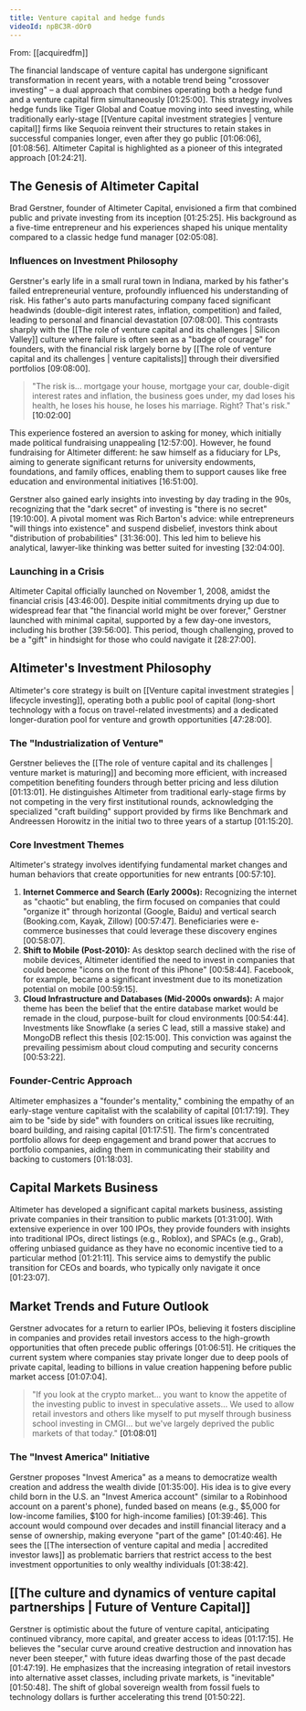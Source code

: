 ```yaml
---
title: Venture capital and hedge funds
videoId: npBC3R-dOr0
---
```


From: [[acquiredfm]] <br/> 

The financial landscape of venture capital has undergone significant transformation in recent years, with a notable trend being "crossover investing" – a dual approach that combines operating both a hedge fund and a venture capital firm simultaneously <a class="yt-timestamp" data-t="01:25:00">[01:25:00]</a>. This strategy involves hedge funds like Tiger Global and Coatue moving into seed investing, while traditionally early-stage [[Venture capital investment strategies | venture capital]] firms like Sequoia reinvent their structures to retain stakes in successful companies longer, even after they go public <a class="yt-timestamp" data-t="01:06:06">[01:06:06]</a>, <a class="yt-timestamp" data-t="01:08:56">[01:08:56]</a>. Altimeter Capital is highlighted as a pioneer of this integrated approach <a class="yt-timestamp" data-t="01:24:21">[01:24:21]</a>.

## The Genesis of Altimeter Capital

Brad Gerstner, founder of Altimeter Capital, envisioned a firm that combined public and private investing from its inception <a class="yt-timestamp" data-t="01:25:25">[01:25:25]</a>. His background as a five-time entrepreneur and his experiences shaped his unique mentality compared to a classic hedge fund manager <a class="yt-timestamp" data-t="02:05:08">[02:05:08]</a>.

### Influences on Investment Philosophy
Gerstner's early life in a small rural town in Indiana, marked by his father's failed entrepreneurial venture, profoundly influenced his understanding of risk. His father's auto parts manufacturing company faced significant headwinds (double-digit interest rates, inflation, competition) and failed, leading to personal and financial devastation <a class="yt-timestamp" data-t="07:08:00">[07:08:00]</a>. This contrasts sharply with the [[The role of venture capital and its challenges | Silicon Valley]] culture where failure is often seen as a "badge of courage" for founders, with the financial risk largely borne by [[The role of venture capital and its challenges | venture capitalists]] through their diversified portfolios <a class="yt-timestamp" data-t="09:08:00">[09:08:00]</a>.

> "The risk is... mortgage your house, mortgage your car, double-digit interest rates and inflation, the business goes under, my dad loses his health, he loses his house, he loses his marriage. Right? That's risk." <a class="yt-timestamp" data-t="10:02:00">[10:02:00]</a>

This experience fostered an aversion to asking for money, which initially made political fundraising unappealing <a class="yt-timestamp" data-t="12:57:00">[12:57:00]</a>. However, he found fundraising for Altimeter different: he saw himself as a fiduciary for LPs, aiming to generate significant returns for university endowments, foundations, and family offices, enabling them to support causes like free education and environmental initiatives <a class="yt-timestamp" data-t="16:51:00">[16:51:00]</a>.

Gerstner also gained early insights into investing by day trading in the 90s, recognizing that the "dark secret" of investing is "there is no secret" <a class="yt-timestamp" data-t="19:10:00">[19:10:00]</a>. A pivotal moment was Rich Barton's advice: while entrepreneurs "will things into existence" and suspend disbelief, investors think about "distribution of probabilities" <a class="yt-timestamp" data-t="31:36:00">[31:36:00]</a>. This led him to believe his analytical, lawyer-like thinking was better suited for investing <a class="yt-timestamp" data-t="32:04:00">[32:04:00]</a>.

### Launching in a Crisis
Altimeter Capital officially launched on November 1, 2008, amidst the financial crisis <a class="yt-timestamp" data-t="43:46:00">[43:46:00]</a>. Despite initial commitments drying up due to widespread fear that "the financial world might be over forever," Gerstner launched with minimal capital, supported by a few day-one investors, including his brother <a class="yt-timestamp" data-t="39:56:00">[39:56:00]</a>. This period, though challenging, proved to be a "gift" in hindsight for those who could navigate it <a class="yt-timestamp" data-t="28:27:00">[28:27:00]</a>.

## Altimeter's Investment Philosophy

Altimeter's core strategy is built on [[Venture capital investment strategies | lifecycle investing]], operating both a public pool of capital (long-short technology with a focus on travel-related investments) and a dedicated longer-duration pool for venture and growth opportunities <a class="yt-timestamp" data-t="47:28:00">[47:28:00]</a>.

### The "Industrialization of Venture"
Gerstner believes the [[The role of venture capital and its challenges | venture market is maturing]] and becoming more efficient, with increased competition benefiting founders through better pricing and less dilution <a class="yt-timestamp" data-t="01:13:01">[01:13:01]</a>. He distinguishes Altimeter from traditional early-stage firms by not competing in the very first institutional rounds, acknowledging the specialized "craft building" support provided by firms like Benchmark and Andreessen Horowitz in the initial two to three years of a startup <a class="yt-timestamp" data-t="01:15:20">[01:15:20]</a>.

### Core Investment Themes
Altimeter's strategy involves identifying fundamental market changes and human behaviors that create opportunities for new entrants <a class="yt-timestamp" data-t="00:57:10">[00:57:10]</a>.
1.  **Internet Commerce and Search (Early 2000s):** Recognizing the internet as "chaotic" but enabling, the firm focused on companies that could "organize it" through horizontal (Google, Baidu) and vertical search (Booking.com, Kayak, Zillow) <a class="yt-timestamp" data-t="00:57:47">[00:57:47]</a>. Beneficiaries were e-commerce businesses that could leverage these discovery engines <a class="yt-timestamp" data-t="00:58:07">[00:58:07]</a>.
2.  **Shift to Mobile (Post-2010):** As desktop search declined with the rise of mobile devices, Altimeter identified the need to invest in companies that could become "icons on the front of this iPhone" <a class="yt-timestamp" data-t="00:58:44">[00:58:44]</a>. Facebook, for example, became a significant investment due to its monetization potential on mobile <a class="yt-timestamp" data-t="00:59:15">[00:59:15]</a>.
3.  **Cloud Infrastructure and Databases (Mid-2000s onwards):** A major theme has been the belief that the entire database market would be remade in the cloud, purpose-built for cloud environments <a class="yt-timestamp" data-t="00:54:44">[00:54:44]</a>. Investments like Snowflake (a series C lead, still a massive stake) and MongoDB reflect this thesis <a class="yt-timestamp" data-t="02:15:00">[02:15:00]</a>. This conviction was against the prevailing pessimism about cloud computing and security concerns <a class="yt-timestamp" data-t="00:53:22">[00:53:22]</a>.

### Founder-Centric Approach
Altimeter emphasizes a "founder's mentality," combining the empathy of an early-stage venture capitalist with the scalability of capital <a class="yt-timestamp" data-t="01:17:19">[01:17:19]</a>. They aim to be "side by side" with founders on critical issues like recruiting, board building, and raising capital <a class="yt-timestamp" data-t="01:17:51">[01:17:51]</a>. The firm's concentrated portfolio allows for deep engagement and brand power that accrues to portfolio companies, aiding them in communicating their stability and backing to customers <a class="yt-timestamp" data-t="01:18:03">[01:18:03]</a>.

## Capital Markets Business
Altimeter has developed a significant capital markets business, assisting private companies in their transition to public markets <a class="yt-timestamp" data-t="01:31:00">[01:31:00]</a>. With extensive experience in over 100 IPOs, they provide founders with insights into traditional IPOs, direct listings (e.g., Roblox), and SPACs (e.g., Grab), offering unbiased guidance as they have no economic incentive tied to a particular method <a class="yt-timestamp" data-t="01:21:11">[01:21:11]</a>. This service aims to demystify the public transition for CEOs and boards, who typically only navigate it once <a class="yt-timestamp" data-t="01:23:07">[01:23:07]</a>.

## Market Trends and Future Outlook

Gerstner advocates for a return to earlier IPOs, believing it fosters discipline in companies and provides retail investors access to the high-growth opportunities that often precede public offerings <a class="yt-timestamp" data-t="01:06:51">[01:06:51]</a>. He critiques the current system where companies stay private longer due to deep pools of private capital, leading to billions in value creation happening before public market access <a class="yt-timestamp" data-t="01:07:04">[01:07:04]</a>.

> "If you look at the crypto market... you want to know the appetite of the investing public to invest in speculative assets... We used to allow retail investors and others like myself to put myself through business school investing in CMGI... but we've largely deprived the public markets of that today." <a class="yt-timestamp" data-t="01:08:01">[01:08:01]</a>

### The "Invest America" Initiative
Gerstner proposes "Invest America" as a means to democratize wealth creation and address the wealth divide <a class="yt-timestamp" data-t="01:35:00">[01:35:00]</a>. His idea is to give every child born in the U.S. an "Invest America account" (similar to a Robinhood account on a parent's phone), funded based on means (e.g., $5,000 for low-income families, $100 for high-income families) <a class="yt-timestamp" data-t="01:39:46">[01:39:46]</a>. This account would compound over decades and instill financial literacy and a sense of ownership, making everyone "part of the game" <a class="yt-timestamp" data-t="01:40:46">[01:40:46]</a>. He sees the [[The intersection of venture capital and media | accredited investor laws]] as problematic barriers that restrict access to the best investment opportunities to only wealthy individuals <a class="yt-timestamp" data-t="01:38:42">[01:38:42]</a>.

## [[The culture and dynamics of venture capital partnerships | Future of Venture Capital]]
Gerstner is optimistic about the future of venture capital, anticipating continued vibrancy, more capital, and greater access to ideas <a class="yt-timestamp" data-t="01:17:15">[01:17:15]</a>. He believes the "secular curve around creative destruction and innovation has never been steeper," with future ideas dwarfing those of the past decade <a class="yt-timestamp" data-t="01:47:19">[01:47:19]</a>. He emphasizes that the increasing integration of retail investors into alternative asset classes, including private markets, is "inevitable" <a class="yt-timestamp" data-t="01:50:48">[01:50:48]</a>. The shift of global sovereign wealth from fossil fuels to technology dollars is further accelerating this trend <a class="yt-timestamp" data-t="01:50:22">[01:50:22]</a>.